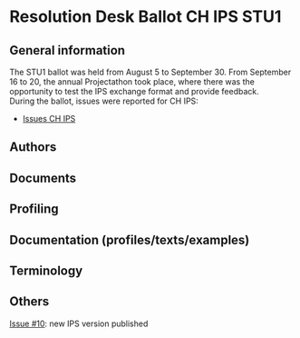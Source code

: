 # Resolution Desk Ballot CH IPS STU1

## General information
The STU1 ballot was held from August 5 to September 30. From September 16 to 20, 
the annual Projectathon took place, where there was the opportunity to test the 
IPS exchange format and provide feedback.   
During the ballot, issues were reported for CH IPS:
* [Issues CH IPS](https://github.com/hl7ch/ch-ips/issues?q=is%3Aissue+is%3Aopen+label%3A%22STU+1+Ballot%22)

## Authors


## Documents


## Profiling


## Documentation (profiles/texts/examples)


  
## Terminology

  
## Others
[Issue #10](https://github.com/hl7ch/ch-emed/issues/10): new IPS version published
